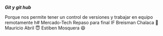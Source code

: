 ***Git y git hub***

Porque nos permite tener un control de versiones y trabajar en equipo remotamente
h# Mercado-Tech
Repaso para final IF
Breisman Chalaca :thinking:
Mauricio Abril :innocent:
Estiben Mosquera  :smile:
